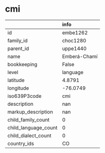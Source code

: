 # cmi
|                      | info         |
|:---------------------|:-------------|
| id                   | embe1262     |
| family_id            | choc1280     |
| parent_id            | uppe1440     |
| name                 | Emberá-Chamí |
| bookkeeping          | False        |
| level                | language     |
| latitude             | 4.8791       |
| longitude            | -76.0749     |
| iso639P3code         | cmi          |
| description          | nan          |
| markup_description   | nan          |
| child_family_count   | 0            |
| child_language_count | 0            |
| child_dialect_count  | 0            |
| country_ids          | CO           |